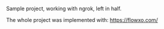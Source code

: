 Sample project, working with ngrok, left in half.

The whole project was implemented with: https://flowxo.com/